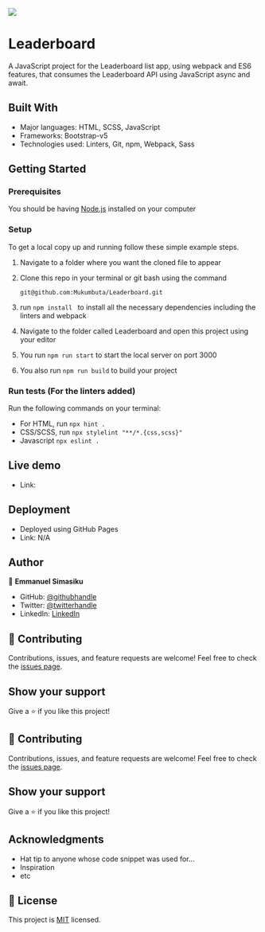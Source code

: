 ![](https://img.shields.io/badge/Microverse-blueviolet)

# Leaderboard
A JavaScript project for the Leaderboard list app, using webpack and ES6 features, that consumes the Leaderboard API using JavaScript async and await.

## Built With
- Major languages: HTML, SCSS, JavaScript
- Frameworks: Bootstrap-v5
- Technologies used: Linters, Git, npm, Webpack, Sass


## Getting Started

### Prerequisites

You should be having [Node.js](https://nodejs.org/en/) installed on your computer


### Setup

To get a local copy up and running follow these simple example steps.

1. Navigate to a folder where you want the cloned file to appear

2. Clone this repo in your terminal or git bash using the command

   `git@github.com:Mukumbuta/Leaderboard.git`

3. run `npm install ` to install all the necessary dependencies including the linters and webpack

4. Navigate to the folder called Leaderboard and open this project using your editor

5. You run `npm run start` to start the local server on port 3000

6. You also run `npm run build` to build your project


### Run tests (For the linters added)

Run the following commands on your terminal:

- For HTML, run `npx hint .`
- CSS/SCSS, run `npx stylelint "**/*.{css,scss}"`
- Javascript `npx eslint .`


## Live demo
- Link: 

## Deployment
- Deployed using GitHub Pages
- Link: N/A

## Author

👤 **Emmanuel Simasiku**
- GitHub: [@githubhandle](https://github.com/Mukumbuta)
- Twitter: [@twitterhandle](https://twitter.com/Mukumbuta8)
- LinkedIn: [LinkedIn](https://linkedin.com/in/mukumbuta)

## 🤝 Contributing
Contributions, issues, and feature requests are welcome!
Feel free to check the [issues page](../../issues/).

## Show your support
Give a ⭐️ if you like this project!

## 🤝 Contributing
Contributions, issues, and feature requests are welcome!
Feel free to check the [issues page](../../issues/).

## Show your support
Give a ⭐️ if you like this project!

## Acknowledgments
- Hat tip to anyone whose code snippet was used for...
- Inspiration
- etc

## 📝 License
This project is [MIT](./MIT.md) licensed.
